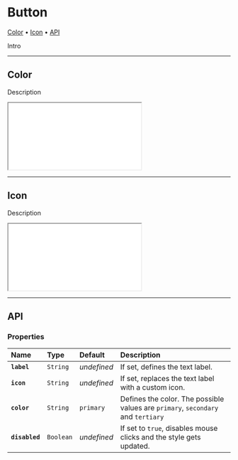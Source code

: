 # Button

[Color](components/button#color) • [Icon](components/button#icon) • [API](components/button#api)

Intro

---

## Color

Description

<iframe src="./assets/docs/components/button/color.html"></iframe>

---

## Icon

Description

<iframe src="./assets/docs/components/button/icon.html"></iframe>

---

## API

### Properties

| Name | Type | Default | Description |
| :-- | :-- | :-- | :-- |
| **`label`** | `String` | _undefined_ | If set, defines the text label. |
| **`icon`** | `String` | _undefined_ | If set, replaces the text label with a custom icon. |
| **`color`** | `String` | `primary` | Defines the color. The possible values are `primary`, `secondary` and `tertiary` |
| **`disabled`** | `Boolean` | _undefined_ | If set to `true`, disables mouse clicks and the style gets updated. |